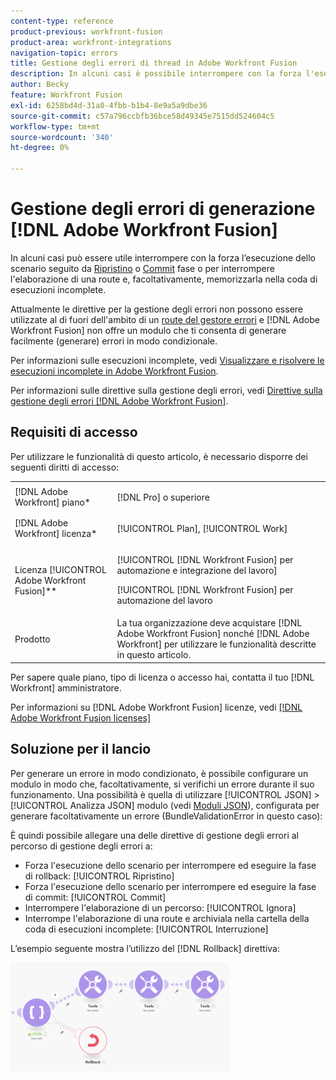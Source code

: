 ```yaml
---
content-type: reference
product-previous: workfront-fusion
product-area: workfront-integrations
navigation-topic: errors
title: Gestione degli errori di thread in Adobe Workfront Fusion
description: In alcuni casi è possibile interrompere con la forza l'esecuzione dello scenario seguito dalla fase di rollback o commit o interrompere l'elaborazione di una route e, facoltativamente, archiviarla nella coda di visualizzazione e risolvere le esecuzioni incomplete in Adobe Workfront Fusion.
author: Becky
feature: Workfront Fusion
exl-id: 6258bd4d-31a0-4fbb-b1b4-8e9a5a9dbe36
source-git-commit: c57a796ccbfb36bce58d49345e7515dd524604c5
workflow-type: tm+mt
source-wordcount: '340'
ht-degree: 0%

---
```


# Gestione degli errori di generazione [!DNL Adobe Workfront Fusion]

In alcuni casi può essere utile interrompere con la forza l’esecuzione dello scenario seguito da [Ripristino](../../workfront-fusion/scenarios/scenario-execution-cycles-phases.md#rollback) o [Commit](../../workfront-fusion/scenarios/scenario-execution-cycles-phases.md#commit) fase o per interrompere l&#39;elaborazione di una route e, facoltativamente, memorizzarla nella coda di esecuzioni incomplete.

Attualmente le direttive per la gestione degli errori non possono essere utilizzate al di fuori dell&#39;ambito di un [route del gestore errori](../../workfront-fusion/errors/error-handling.md#error) e [!DNL Adobe Workfront Fusion] non offre un modulo che ti consenta di generare facilmente (generare) errori in modo condizionale.

Per informazioni sulle esecuzioni incomplete, vedi [Visualizzare e risolvere le esecuzioni incomplete in Adobe Workfront Fusion](../../workfront-fusion/scenarios/view-and-resolve-incomplete-executions.md).

Per informazioni sulle direttive sulla gestione degli errori, vedi [Direttive sulla gestione degli errori [!DNL Adobe Workfront Fusion]](../../workfront-fusion/errors/directives-for-error-handling.md).

## Requisiti di accesso

Per utilizzare le funzionalità di questo articolo, è necessario disporre dei seguenti diritti di accesso:

<table style="table-layout:auto">
 <col> 
 <col> 
 <tbody> 
  <tr> 
   <td role="rowheader">[!DNL Adobe Workfront] piano*</td> 
   <td> <p>[!DNL Pro] o superiore</p> </td> 
  </tr> 
  <tr data-mc-conditions=""> 
   <td role="rowheader">[!DNL Adobe Workfront] licenza*</td> 
   <td> <p>[!UICONTROL Plan], [!UICONTROL Work]</p> </td> 
  </tr> 
  <tr> 
   <td role="rowheader">Licenza [!UICONTROL Adobe Workfront Fusion]**</td> 
   <td> <p>[!UICONTROL [!DNL Workfront Fusion] per automazione e integrazione del lavoro] </p><p>[!UICONTROL [!DNL Workfront Fusion] per automazione del lavoro</p>  </td> 
  </tr> 
  <tr> 
   <td role="rowheader">Prodotto</td> 
   <td>La tua organizzazione deve acquistare [!DNL Adobe Workfront Fusion] nonché [!DNL Adobe Workfront] per utilizzare le funzionalità descritte in questo articolo.</td> 
  </tr> 
 </tbody> 
</table>

Per sapere quale piano, tipo di licenza o accesso hai, contatta il tuo [!DNL Workfront] amministratore.

Per informazioni su [!DNL Adobe Workfront Fusion] licenze, vedi [[!DNL Adobe Workfront Fusion licenses]](../../workfront-fusion/get-started/license-automation-vs-integration.md)

## Soluzione per il lancio

Per generare un errore in modo condizionato, è possibile configurare un modulo in modo che, facoltativamente, si verifichi un errore durante il suo funzionamento. Una possibilità è quella di utilizzare [!UICONTROL JSON] > [!UICONTROL Analizza JSON] modulo (vedi [Moduli JSON](../../workfront-fusion/apps-and-their-modules/json-modules.md)), configurata per generare facoltativamente un errore (BundleValidationError in questo caso):

È quindi possibile allegare una delle direttive di gestione degli errori al percorso di gestione degli errori a:

* Forza l&#39;esecuzione dello scenario per interrompere ed eseguire la fase di rollback: [!UICONTROL Ripristino]
* Forza l&#39;esecuzione dello scenario per interrompere ed eseguire la fase di commit: [!UICONTROL Commit]
* Interrompere l&#39;elaborazione di un percorso: [!UICONTROL Ignora]
* Interrompe l&#39;elaborazione di una route e archiviala nella cartella della coda di esecuzioni incomplete: [!UICONTROL Interruzione]

L’esempio seguente mostra l’utilizzo del [!DNL Rollback] direttiva:

![](assets/rollback-directive-350x175.png)
